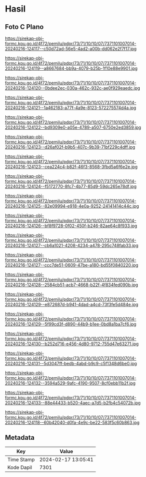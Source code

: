 # Hasil

## Foto C Plano

https://sirekap-obj-formc.kpu.go.id/4f72/pemilu/pdpr/73/71/10/10/07/7371101007014-20240216-124117--c50d72ad-56e5-4ad2-a00b-dd062e2f7f17.jpg

https://sirekap-obj-formc.kpu.go.id/4f72/pemilu/pdpr/73/71/10/10/07/7371101007014-20240216-124119--a8667684-bb9a-4079-b25b-1f10e88e9901.jpg

https://sirekap-obj-formc.kpu.go.id/4f72/pemilu/pdpr/73/71/10/10/07/7371101007014-20240216-124120--0bdee2ec-030a-462c-932c-ae0f929eaedc.jpg

https://sirekap-obj-formc.kpu.go.id/4f72/pemilu/pdpr/73/71/10/10/07/7371101007014-20240216-124121--1a462183-a77f-4a9e-8123-572275574d4a.jpg

https://sirekap-obj-formc.kpu.go.id/4f72/pemilu/pdpr/73/71/10/10/07/7371101007014-20240216-124122--bd9309e0-a05e-4789-a507-6750e2ed3859.jpg

https://sirekap-obj-formc.kpu.go.id/4f72/pemilu/pdpr/73/71/10/10/07/7371101007014-20240216-124123--d26af02f-b9b5-407c-9b39-71bf229c4dff.jpg

https://sirekap-obj-formc.kpu.go.id/4f72/pemilu/pdpr/73/71/10/10/07/7371101007014-20240216-124123--cea224c4-b82f-46f3-8568-3fbd5a6f6e2e.jpg

https://sirekap-obj-formc.kpu.go.id/4f72/pemilu/pdpr/73/71/10/10/07/7371101007014-20240216-124124--f5172770-8fc7-4b77-85d9-59dc265e78df.jpg

https://sirekap-obj-formc.kpu.go.id/4f72/pemilu/pdpr/73/71/10/10/07/7371101007014-20240216-124125--82e09994-e918-4e0a-9252-24141414c44c.jpg

https://sirekap-obj-formc.kpu.go.id/4f72/pemilu/pdpr/73/71/10/10/07/7371101007014-20240216-124126--bf8f9728-0f02-450f-b246-82ae64c8f933.jpg

https://sirekap-obj-formc.kpu.go.id/4f72/pemilu/pdpr/73/71/10/10/07/7371101007014-20240216-124127--cb6a1021-4208-4234-a478-295c748fab33.jpg

https://sirekap-obj-formc.kpu.go.id/4f72/pemilu/pdpr/73/71/10/10/07/7371101007014-20240216-124127--ccc7de51-0609-47be-a180-bd55f0840220.jpg

https://sirekap-obj-formc.kpu.go.id/4f72/pemilu/pdpr/73/71/10/10/07/7371101007014-20240216-124128--2584cb51-acb7-4668-b22f-4f834fed090b.jpg

https://sirekap-obj-formc.kpu.go.id/4f72/pemilu/pdpr/73/71/10/10/07/7371101007014-20240216-124129--e872687d-b941-4dad-a4cd-73f3fe5d484e.jpg

https://sirekap-obj-formc.kpu.go.id/4f72/pemilu/pdpr/73/71/10/10/07/7371101007014-20240216-124129--5f99cd3f-d890-44b9-b1ee-0bd8a1ba7cf6.jpg

https://sirekap-obj-formc.kpu.go.id/4f72/pemilu/pdpr/73/71/10/10/07/7371101007014-20240216-124130--b252d716-e456-4d80-9712-755d47e63271.jpg

https://sirekap-obj-formc.kpu.go.id/4f72/pemilu/pdpr/73/71/10/10/07/7371101007014-20240216-124131--5d3047ff-bedb-4abd-b9c9-c5f1348d6be0.jpg

https://sirekap-obj-formc.kpu.go.id/4f72/pemilu/pdpr/73/71/10/10/07/7371101007014-20240216-124132--3594a529-9afc-4190-9507-8cf0ebb11b2f.jpg

https://sirekap-obj-formc.kpu.go.id/4f72/pemilu/pdpr/73/71/10/10/07/7371101007014-20240216-124133--88e44433-b520-4aec-a7d5-b2fb4c54072b.jpg

https://sirekap-obj-formc.kpu.go.id/4f72/pemilu/pdpr/73/71/10/10/07/7371101007014-20240216-124118--60b42040-d0fa-4e9c-be22-583f5c60b863.jpg


## Metadata

| Key        | Value               |
| ---------- | ------------------- |
| Time Stamp | 2024-02-17 13:05:41 |
| Kode Dapil | 7301                |



